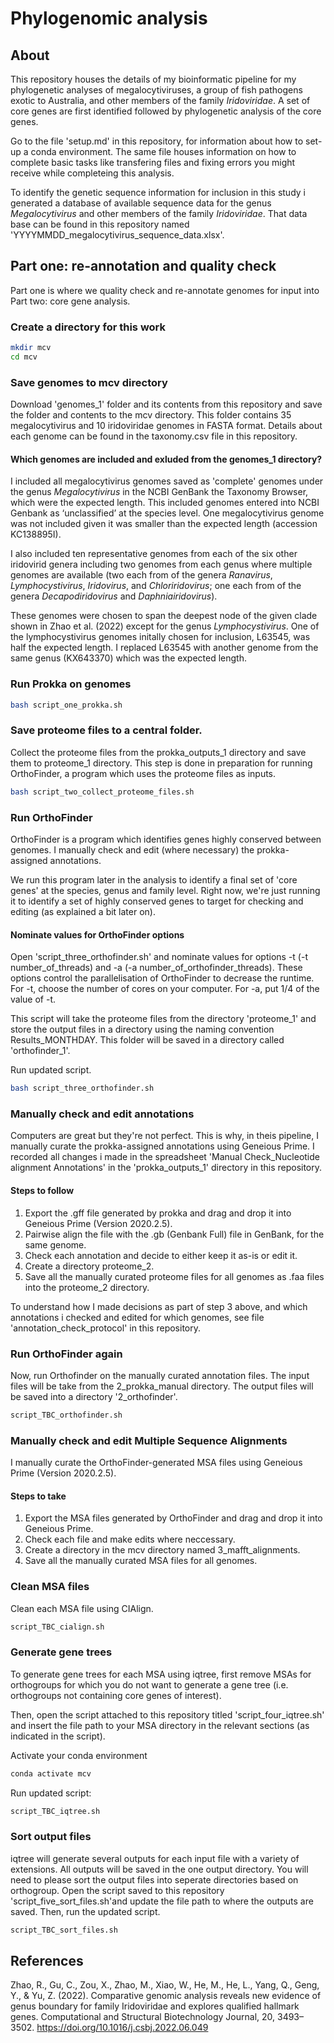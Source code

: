 # Phylogenomic analysis 

## About 
This repository houses the details of my bioinformatic pipeline for my phylogenetic analyses of megalocytiviruses, a group of fish pathogens exotic to Australia, and other members of the family *Iridoviridae*. A set of core genes are first identified followed by phylogenetic analysis of the core genes. 

Go to the file 'setup.md' in this repository, for information about how to set-up a conda environment. The same file houses information on how to complete basic tasks like transfering files and fixing errors you might receive while completeing this analysis.

To identify the genetic sequence information for inclusion in this study i generated a database of available sequence data for the genus *Megalocytivirus* and other members of the family *Iridoviridae*. That data base can be found in this repository named 'YYYYMMDD_megalocytivirus_sequence_data.xlsx'.

## Part one: re-annotation and quality check
Part one is where we quality check and re-annotate genomes for input into Part two: core gene analysis. 

### Create a directory for this work
```bash
mkdir mcv
cd mcv
```

### Save genomes to mcv directory
Download 'genomes_1' folder and its contents from this repository and save the folder and contents to the mcv directory. This folder contains 35 megalocytivirus and 10 iridoviridae genomes in FASTA format. Details about each genome can be found in the taxonomy.csv file in this repository.

#### Which genomes are included and exluded from the genomes_1 directory?
I included all megalocytivirus genomes saved as 'complete' genomes under the genus *Megalocytivirus* in the NCBI GenBank the Taxonomy Browser, which were the expected length. This included genomes entered into NCBI Genbank as ‘unclassified’ at the species level. One megalocytivirus genome was not included given it was smaller than the expected length (accession KC138895I). 

I also included ten representative genomes from each of the six other iridovirid genera including two genomes from each genus where multiple genomes are available (two each from of the genera *Ranavirus*, *Lymphocystivirus*, *Iridovirus*, and *Chloriridovirus*; one each from of the genera *Decapodiridovirus* and *Daphniairidovirus*). 

These genomes were chosen to span the deepest node of the given clade shown in Zhao et al. (2022) except for the genus *Lymphocystivirus*. One of the lymphocystivirus genomes initally chosen for inclusion, L63545, was half the expected length. I replaced L63545 with another genome from the same genus (KX643370) which was the expected length. 

### Run Prokka on genomes
```bash
bash script_one_prokka.sh
```

### Save proteome files to a central folder.
Collect the proteome files from the prokka_outputs_1 directory and save them to proteome_1 directory. This step is done in preparation for running OrthoFinder, a program which uses the proteome files as inputs.
```bash
bash script_two_collect_proteome_files.sh
```

### Run OrthoFinder
OrthoFinder is a program which identifies genes highly conserved between genomes. I manually check and edit (where necessary) the prokka-assigned annotations.

We run this program later in the analysis to identify a final set of 'core genes' at the species, genus and family level. Right now, we're just running it to identify a set of highly conserved genes to target for checking and editing (as explained a bit later on). 

#### Nominate values for OrthoFinder options
Open 'script_three_orthofinder.sh' and nominate values for options -t (-t number_of_threads) and -a (-a number_of_orthofinder_threads). These options control the parallelisation of OrthoFinder to decrease the runtime. For -t, choose the  number of cores on your computer. For -a, put 1/4 of the value of -t. 

This script will take the proteome files from the directory 'proteome_1' and store the output files in a directory using the naming convention Results_MONTHDAY. This folder will be saved in a directory called 'orthofinder_1'. 

Run updated script.
```bash
bash script_three_orthofinder.sh
```

### Manually check and edit annotations 
Computers are great but they're not perfect. This is why, in theis pipeline, I manually curate the prokka-assigned annotations using Geneious Prime. I recorded all changes i made in the spreadsheet 'Manual Check_Nucleotide alignment Annotations' in the 'prokka_outputs_1' directory in this repository.

#### Steps to follow
1. Export the .gff file generated by prokka and drag and drop it into Geneious Prime (Version 2020.2.5).
2. Pairwise align the file with the .gb (Genbank Full) file in GenBank, for the same genome.
3. Check each annotation and decide to either keep it as-is or edit it.
4. Create a directory proteome_2.
5. Save all the manually curated proteome files for all genomes as .faa files into the proteome_2 directory.

To understand how I made decisions as part of step 3 above, and which annotations i checked and edited for which genomes, see file 'annotation_check_protocol' in this repository. 

### Run OrthoFinder again
Now, run Orthofinder on the manually curated annotation files. The input files will be take from the 2_prokka_manual directory. The output files will be saved into a directory '2_orthofinder'. 
```bash
script_TBC_orthofinder.sh
```

### Manually check and edit Multiple Sequence Alignments
I manually curate the OrthoFinder-generated MSA files using Geneious Prime (Version 2020.2.5). 

#### Steps to take
1. Export the MSA files generated by OrthoFinder and drag and drop it into Geneious Prime.
2. Check each file and make edits where neccessary. 
3. Create a directory in the mcv directory named 3_mafft_alignments.
4. Save all the manually curated MSA files for all genomes.

### Clean MSA files
Clean each MSA file using CIAlign.
```bash
script_TBC_cialign.sh
```

### Generate gene trees
To generate gene trees for each MSA using iqtree, first remove MSAs for orthogroups for which you do not want to generate a gene tree (i.e. orthogroups not containing core genes of interest). 

Then, open the script attached to this repository titled 'script_four_iqtree.sh' and insert the file path to your MSA directory in the relevant sections (as indicated in the script). 

Activate your conda environment 
```bash
conda activate mcv
```

Run updated script:
```bash
script_TBC_iqtree.sh
```

### Sort output files 
iqtree will generate several outputs for each input file with a variety of extensions. All outputs will be saved in the one output directory. You will need to please sort the output files into seperate directories based on orthogroup. Open the script saved to this repository 'script_five_sort_files.sh'and update the file path to where the outputs are saved. Then, run the updated script.
```bash
script_TBC_sort_files.sh
```
## References
Zhao, R., Gu, C., Zou, X., Zhao, M., Xiao, W., He, M., He, L., Yang, Q., Geng, Y., & Yu, Z. (2022). Comparative genomic analysis reveals new evidence of genus boundary for family Iridoviridae and explores qualified hallmark genes. Computational and Structural Biotechnology Journal, 20, 3493–3502. https://doi.org/10.1016/j.csbj.2022.06.049
